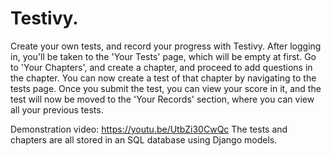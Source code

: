 # Testivy.

Create your own tests, and record your progress with Testivy.
After logging in, you'll be taken to the 'Your Tests' page, which will be empty at first. Go to 'Your Chapters', and create a chapter, and proceed to add questions in the chapter. You can now create a test of that chapter by navigating to the tests page. Once you submit the test, you can view your score in it, and the test will now be moved to the 'Your Records' section, where you can view all your previous tests.

Demonstration video: https://youtu.be/UtbZi30CwQc
The tests and chapters are all stored in an SQL database using Django models.
